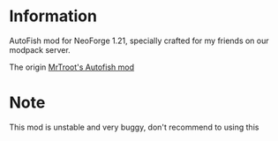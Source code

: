 Information
=======

AutoFish mod for NeoForge 1.21, specially crafted for my friends on our modpack server.

The origin [MrTroot's Autofish mod](https://www.curseforge.com/minecraft/mc-mods/autofish)

Note
========
This mod is unstable and very buggy, don't recommend to using this


